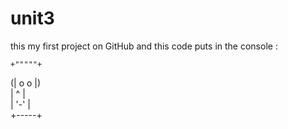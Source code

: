 # unit3
this my first project on GitHub
and this code puts in the console :

    +"""""+ 
   (| o o |)                                             
    |  ^  |                                              
    | '-' |   
    +-----+
